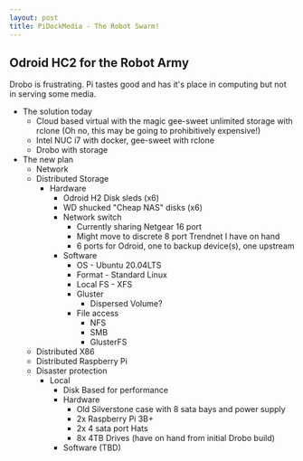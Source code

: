 ```yaml
---
layout: post
title: PiDockMedia - The Robot Swarm!
---
```


## Odroid HC2 for the Robot Army

Drobo is frustrating. Pi tastes good and has it's place in computing but not in serving some media.

- The solution today
  - Cloud based virtual with the magic gee-sweet unlimited storage with rclone (Oh no, this may be going to prohibitively expensive!)
  - Intel NUC i7 with docker, gee-sweet with rclone
  - Drobo with storage
- The new plan
  - Network
  - Distributed Storage
    - Hardware
      - Odroid H2 Disk sleds (x6)
      - WD shucked "Cheap NAS" disks (x6)
      - Network switch
        - Currently sharing Netgear 16 port
        - Might move to discrete 8 port Trendnet I have on hand
        - 6 ports for Odroid, one to backup device(s), one upstream
      - Software
        - OS - Ubuntu 20.04LTS
        - Format - Standard Linux
        - Local FS - XFS
        - Gluster
          - Dispersed Volume?
        - File access
          - NFS
          - SMB
          - GlusterFS
  - Distributed X86
  - Distributed Raspberry Pi
  - Disaster protection
    - Local
      - Disk Based for performance
      - Hardware
        - Old Silverstone case with 8 sata bays and power supply
        - 2x Raspberry Pi 3B+
        - 2x 4 sata port Hats
        - 8x 4TB Drives (have on hand from initial Drobo build)
      - Software (TBD)
